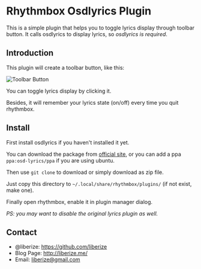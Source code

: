 # Rhythmbox Osdlyrics Plugin

This is a simple plugin that helps you to toggle lyrics display through toolbar button. 
It calls osdlyrics to display lyrics, so _osdlyrics is required_.

## Introduction

This plugin will create a toolbar button, like this:

![Toolbar Button](http://liberize.u.qiniudn.com/rhythmbox-osdlyrics-plugin.jpg)

You can toggle lyrics display by clicking it.

Besides, it will remember your lyrics state (on/off) every time you quit rhythmbox.

## Install

First install osdlyrics if you haven't installed it yet.

You can download the package from [official site](https://code.google.com/p/osd-lyrics/), or you can add a ppa `ppa:osd-lyrics/ppa` if you are using ubuntu.

Then use `git clone` to download or simply download as zip file.

Just copy this directory to `~/.local/share/rhythmbox/plugins/` (if not exist, make one).

Finally open rhythmbox, enable it in plugin manager dialog.

_PS: you may want to disable the original lyrics plugin as well._

## Contact

* @liberize: <https://github.com/liberize>
* Blog Page: <http://liberize.me/>
* Email: <liberize@gmail.com>
